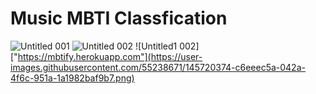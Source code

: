 # Music MBTI Classfication

![Untitled 001](https://user-images.githubusercontent.com/55238671/145720251-46cd1c36-6ab4-4b6c-b41e-bbfb8254f986.png)
![Untitled 002](https://user-images.githubusercontent.com/55238671/145720259-e08acdc8-0e34-4053-9b6e-ff96df6f5983.png)
![Untitled1 002]["https://mbtify.herokuapp.com"](https://user-images.githubusercontent.com/55238671/145720374-c6eeec5a-042a-4f6c-951a-1a1982baf9b7.png)
